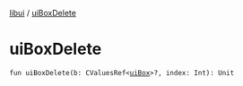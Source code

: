 [libui](README.md) / [uiBoxDelete](ui-box-delete.md)

# uiBoxDelete

`fun uiBoxDelete(b: CValuesRef<`[`uiBox`](ui-box.md)`>?, index: Int): Unit`